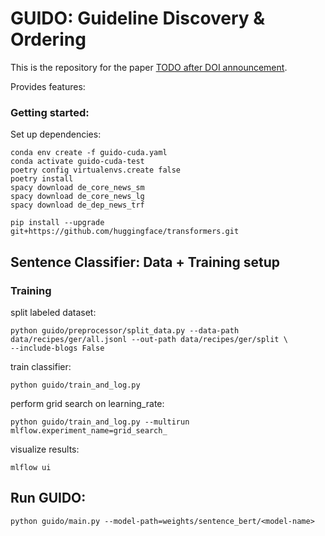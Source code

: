 # GUIDO: Guideline Discovery & Ordering

This is the repository for the paper [TODO after DOI announcement]().

Provides features:

### Getting started:

Set up dependencies:
```
conda env create -f guido-cuda.yaml
conda activate guido-cuda-test
poetry config virtualenvs.create false
poetry install
spacy download de_core_news_sm
spacy download de_core_news_lg
spacy download de_dep_news_trf

pip install --upgrade git+https://github.com/huggingface/transformers.git
```


##  Sentence Classifier: Data + Training setup

### Training
split labeled dataset:
```
python guido/preprocessor/split_data.py --data-path data/recipes/ger/all.jsonl --out-path data/recipes/ger/split \
--include-blogs False
```
train classifier:
```
python guido/train_and_log.py
```

perform grid search on learning_rate:
```
python guido/train_and_log.py --multirun mlflow.experiment_name=grid_search_
```

visualize results:
```
mlflow ui
```

## Run GUIDO:

```
python guido/main.py --model-path=weights/sentence_bert/<model-name>
```

